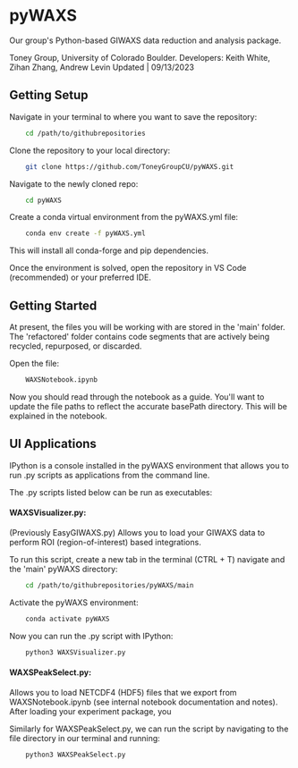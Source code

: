 # pyWAXS
Our group's Python-based GIWAXS data reduction and analysis package.

Toney Group, University of Colorado Boulder.
Developers: Keith White, Zihan Zhang, Andrew Levin
Updated | 09/13/2023

## Getting Setup
Navigate in your terminal to where you want to save the repository:
```bash
    cd /path/to/githubrepositories
```

Clone the repository to your local directory:
```bash
    git clone https://github.com/ToneyGroupCU/pyWAXS.git
```

Navigate to the newly cloned repo:
```bash
    cd pyWAXS
```

Create a conda virtual environment from the pyWAXS.yml file:
```bash
    conda env create -f pyWAXS.yml
```

This will install all conda-forge and pip dependencies. 

Once the environment is solved, open the repository in VS Code (recommended) or your preferred IDE.

## Getting Started
At present, the files you will be working with are stored in the 'main' folder. The 'refactored' folder contains code segments that are actively being recycled, repurposed, or discarded.

Open the file:

```python
    WAXSNotebook.ipynb
```

Now you should read through the notebook as a guide. You'll want to update the file paths to reflect the accurate basePath directory. This will be explained in the notebook. 

## UI Applications
IPython is a console installed in the pyWAXS environment that allows you to run .py scripts as applications from the command line.

The .py scripts listed below can be run as executables:
#### WAXSVisualizer.py: 
(Previously EasyGIWAXS.py) Allows you to load your GIWAXS data to perform ROI (region-of-interest) based integrations.

To run this script, create a new tab in the terminal (CTRL + T) navigate and the 'main' pyWAXS directory:
```bash
    cd /path/to/githubrepositories/pyWAXS/main
```
Activate the pyWAXS environment:
```bash
    conda activate pyWAXS
```
Now you can run the .py script with IPython:
```bash
    python3 WAXSVisualizer.py
```
#### WAXSPeakSelect.py: 
Allows you to load NETCDF4 (HDF5) files that we export from WAXSNotebook.ipynb (see internal notebook documentation and notes). After loading your experiment package, you 

Similarly for WAXSPeakSelect.py, we can run the script by navigating to the file directory in our terminal and running:
```bash
    python3 WAXSPeakSelect.py
```

<!-- # Developer Notes on File Structure/Organization -->
<!-- -- MAIN FOLDER --
Folder Name: pyWAXS_main
Description: Main class files - .py scripts stored here should be a composite of scripts/notebooks found in all other folders. These will be the primary working classes. Please do not push to this unless you are confident in the updates you are adding.

-- INFORMATION & DATA FOLDERS --
Folder Name: notes
Description: Notes pertaining to algorithm development and implementation in the main pyWAXS classes.

Folder Name: examples
Description: Example data files from Keith's GIWAXS experiments at 11-BM (CMS), will also add an example notebook to this with templates at some point.

Folder Name: cif_repo (needs to be added)
Description: CIF image repository, also contains exported POSCAR files. Let's try to upkeep the folder organization scheme here.

-- OTHER FOLDERS: All other folders contain scripts and code segments that are being actively pulled from to construct the main working classes in 'pyWAXS_main'.
Folder Name: pyWAXS_analysis
Description: Scripts pertaining to GIWAXS image analysis, such as peak indexing, peak searching, single atom-basis Bragg peak calculations, etc.

Folder Name: pyWAXS_pyQt5app
Description: Scripts used to construct a working GUI application using the pyQt5 module.

Folder Name: pyWAXS_reduction
Description: Scripts for reducing GIWAXS data, there is some overlap here with the NSLS-II JupyterHub data reduction scripts.

Folder Name: pyWAXS_simulation
Description: Scripts for diffraction image simulation, essentially Zihan's 2D_diffraction repository on his personal Github page. -->

<!-- Folder Name: pyWAXS_nslsiijupyterhub
Description: Scripts adapted from the PyHyperScattering notebooks/code that are also implemented in the pyHyperScattering CMS branch repo on our group page. -->